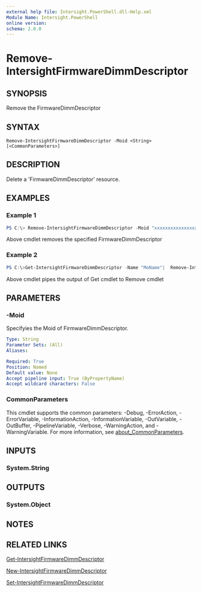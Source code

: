 ```yaml
---
external help file: Intersight.PowerShell.dll-Help.xml
Module Name: Intersight.PowerShell
online version:
schema: 2.0.0
---
```


# Remove-IntersightFirmwareDimmDescriptor

## SYNOPSIS
Remove the FirmwareDimmDescriptor

## SYNTAX

```
Remove-IntersightFirmwareDimmDescriptor -Moid <String> [<CommonParameters>]
```

## DESCRIPTION
Delete a &apos;FirmwareDimmDescriptor&apos; resource.

## EXAMPLES

### Example 1
```powershell
PS C:\> Remove-IntersightFirmwareDimmDescriptor -Moid "xxxxxxxxxxxxxxxxxxxxxxxxxxx"
```
Above cmdlet removes the specified FirmwareDimmDescriptor 

### Example 2
```powershell
PS C:\>Get-IntersightFirmwareDimmDescriptor -Name "MoName"|  Remove-IntersightFirmwareDimmDescriptor
```
Above cmdlet pipes the output of Get cmdlet to Remove cmdlet

## PARAMETERS

### -Moid
Specifyies the Moid of FirmwareDimmDescriptor.

```yaml
Type: String
Parameter Sets: (All)
Aliases:

Required: True
Position: Named
Default value: None
Accept pipeline input: True (ByPropertyName)
Accept wildcard characters: False
```

### CommonParameters
This cmdlet supports the common parameters: -Debug, -ErrorAction, -ErrorVariable, -InformationAction, -InformationVariable, -OutVariable, -OutBuffer, -PipelineVariable, -Verbose, -WarningAction, and -WarningVariable. For more information, see [about_CommonParameters](http://go.microsoft.com/fwlink/?LinkID=113216).

## INPUTS

### System.String

## OUTPUTS

### System.Object
## NOTES

## RELATED LINKS

[Get-IntersightFirmwareDimmDescriptor](./Get-IntersightFirmwareDimmDescriptor.md)

[New-IntersightFirmwareDimmDescriptor](./New-IntersightFirmwareDimmDescriptor.md)

[Set-IntersightFirmwareDimmDescriptor](./Set-IntersightFirmwareDimmDescriptor.md)

